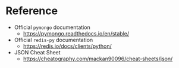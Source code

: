 # Reference

- Official `pymongo` documentation
  - https://pymongo.readthedocs.io/en/stable/
- Official `redis-py` documentation
  - https://redis.io/docs/clients/python/
- JSON Cheat Sheet
  - https://cheatography.com/mackan90096/cheat-sheets/json/
